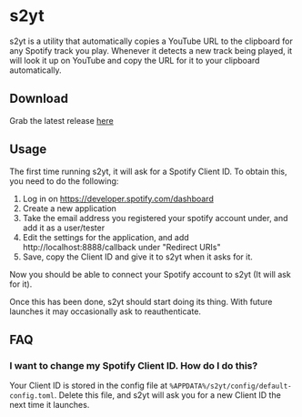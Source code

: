# s2yt

s2yt is a utility that automatically copies a YouTube URL to the clipboard for any Spotify track you play.
Whenever it detects a new track being played, it will look it up on YouTube and copy the URL for it to your clipboard automatically.

## Download

Grab the latest release [here](https://github.com/Raphiiko/s2yt/releases/tag/refs%2Fheads%2Fmain)

## Usage

The first time running s2yt, it will ask for a Spotify Client ID. To obtain this, you need to do the following:

1. Log in on https://developer.spotify.com/dashboard
2. Create a new application
3. Take the email address you registered your spotify account under, and add it as a user/tester
4. Edit the settings for the application, and add http://localhost:8888/callback under "Redirect URIs"
5. Save, copy the Client ID and give it to s2yt when it asks for it. 

Now you should be able to connect your Spotify account to s2yt (It will ask for it).

Once this has been done, s2yt should start doing its thing. With future launches it may occasionally ask to reauthenticate.

## FAQ

### I want to change my Spotify Client ID. How do I do this?
Your Client ID is stored in the config file at `%APPDATA%/s2yt/config/default-config.toml`. Delete this file, and s2yt will ask you for a new Client ID the next time it launches.
